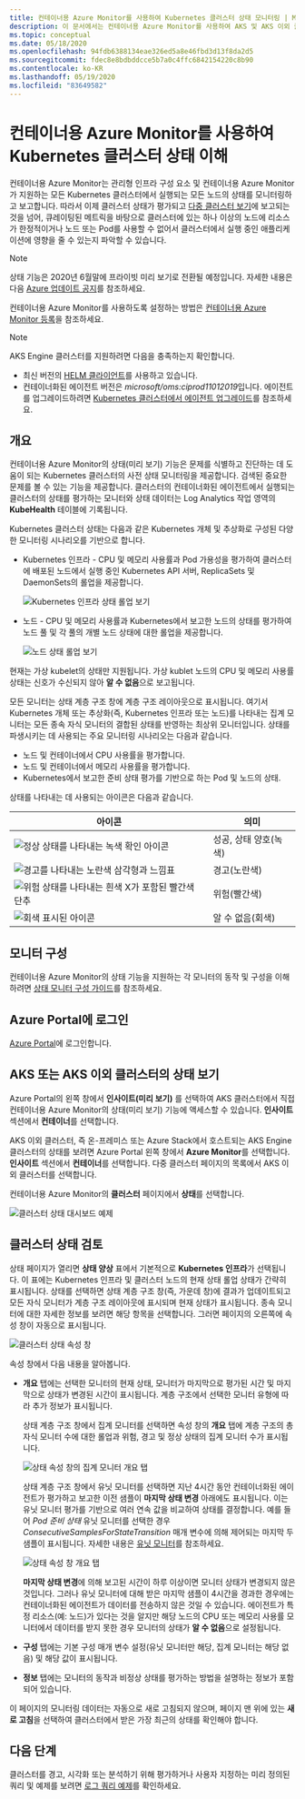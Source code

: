 ```yaml
---
title: 컨테이너용 Azure Monitor를 사용하여 Kubernetes 클러스터 상태 모니터링 | Microsoft Docs
description: 이 문서에서는 컨테이너용 Azure Monitor를 사용하여 AKS 및 AKS 이외 클러스터의 상태를 보고 분석하는 방법을 설명합니다.
ms.topic: conceptual
ms.date: 05/18/2020
ms.openlocfilehash: 94fdb6388134eae326ed5a8e46fbd3d13f8da2d5
ms.sourcegitcommit: fdec8e8bdbddcce5b7a0c4ffc6842154220c8b90
ms.contentlocale: ko-KR
ms.lasthandoff: 05/19/2020
ms.locfileid: "83649582"
---
```

# <a name="understand-kubernetes-cluster-health-with-azure-monitor-for-containers"></a>컨테이너용 Azure Monitor를 사용하여 Kubernetes 클러스터 상태 이해

컨테이너용 Azure Monitor는 관리형 인프라 구성 요소 및 컨테이너용 Azure Monitor가 지원하는 모든 Kubernetes 클러스터에서 실행되는 모든 노드의 상태를 모니터링하고 보고합니다. 따라서 이제 클러스터 상태가 평가되고 [다중 클러스터 보기](container-insights-analyze.md#multi-cluster-view-from-azure-monitor)에 보고되는 것을 넘어, 큐레이팅된 메트릭을 바탕으로 클러스터에 있는 하나 이상의 노드에 리소스가 한정적이거나 노드 또는 Pod를 사용할 수 없어서 클러스터에서 실행 중인 애플리케이션에 영향을 줄 수 있는지 파악할 수 있습니다.

>[!NOTE]
>상태 기능은 2020년 6월말에 프라이빗 미리 보기로 전환될 예정입니다. 자세한 내용은 다음 [Azure 업데이트 공지](https://azure.microsoft.com/updates/ci-health-limited-preview/)를 참조하세요.
>

컨테이너용 Azure Monitor를 사용하도록 설정하는 방법은 [컨테이너용 Azure Monitor 등록](container-insights-onboard.md)을 참조하세요.

>[!NOTE]
>AKS Engine 클러스터를 지원하려면 다음을 충족하는지 확인합니다.
>- 최신 버전의 [HELM 클라이언트](https://helm.sh/docs/using_helm/)를 사용하고 있습니다.
>- 컨테이너화된 에이전트 버전은 *microsoft/oms:ciprod11012019*입니다. 에이전트를 업그레이드하려면 [Kubernetes 클러스터에서 에이전트 업그레이드](container-insights-manage-agent.md#how-to-upgrade-the-azure-monitor-for-containers-agent)를 참조하세요.
>

## <a name="overview"></a>개요

컨테이너용 Azure Monitor의 상태(미리 보기) 기능은 문제를 식별하고 진단하는 데 도움이 되는 Kubernetes 클러스터의 사전 상태 모니터링을 제공합니다. 검색된 중요한 문제를 볼 수 있는 기능을 제공합니다. 클러스터의 컨테이너화된 에이전트에서 실행되는 클러스터의 상태를 평가하는 모니터와 상태 데이터는 Log Analytics 작업 영역의 **KubeHealth** 테이블에 기록됩니다. 

Kubernetes 클러스터 상태는 다음과 같은 Kubernetes 개체 및 추상화로 구성된 다양한 모니터링 시나리오를 기반으로 합니다.

- Kubernetes 인프라 - CPU 및 메모리 사용률과 Pod 가용성을 평가하여 클러스터에 배포된 노드에서 실행 중인 Kubernetes API 서버, ReplicaSets 및 DaemonSets의 롤업을 제공합니다.

    ![Kubernetes 인프라 상태 롤업 보기](./media/container-insights-health/health-view-kube-infra-01.png)

- 노드 - CPU 및 메모리 사용률과 Kubernetes에서 보고한 노드의 상태를 평가하여 노드 풀 및 각 풀의 개별 노드 상태에 대한 롤업을 제공합니다.

    ![노드 상태 롤업 보기](./media/container-insights-health/health-view-nodes-01.png)

현재는 가상 kubelet의 상태만 지원됩니다. 가상 kublet 노드의 CPU 및 메모리 사용률 상태는 신호가 수신되지 않아 **알 수 없음**으로 보고됩니다.

모든 모니터는 상태 계층 구조 창에 계층 구조 레이아웃으로 표시됩니다. 여기서 Kubernetes 개체 또는 추상화(즉, Kubernetes 인프라 또는 노드)를 나타내는 집계 모니터는 모든 종속 자식 모니터의 결합된 상태를 반영하는 최상위 모니터입니다. 상태를 파생시키는 데 사용되는 주요 모니터링 시나리오는 다음과 같습니다.

* 노드 및 컨테이너에서 CPU 사용률을 평가합니다.
* 노드 및 컨테이너에서 메모리 사용률을 평가합니다.
* Kubernetes에서 보고한 준비 상태 평가를 기반으로 하는 Pod 및 노드의 상태.

상태를 나타내는 데 사용되는 아이콘은 다음과 같습니다.

|아이콘|의미|  
|--------|-----------|  
|![정상 상태를 나타내는 녹색 확인 아이콘](./media/container-insights-health/healthyicon.png)|성공, 상태 양호(녹색)|  
|![경고를 나타내는 노란색 삼각형과 느낌표](./media/container-insights-health/warningicon.png)|경고(노란색)|  
|![위험 상태를 나타내는 흰색 X가 포함된 빨간색 단추](./media/container-insights-health/criticalicon.png)|위험(빨간색)|  
|![회색 표시된 아이콘](./media/container-insights-health/grayicon.png)|알 수 없음(회색)|  

## <a name="monitor-configuration"></a>모니터 구성

컨테이너용 Azure Monitor의 상태 기능을 지원하는 각 모니터의 동작 및 구성을 이해하려면 [상태 모니터 구성 가이드](container-insights-health-monitors-config.md)를 참조하세요.

## <a name="sign-in-to-the-azure-portal"></a>Azure Portal에 로그인

[Azure Portal](https://portal.azure.com)에 로그인합니다. 

## <a name="view-health-of-an-aks-or-non-aks-cluster"></a>AKS 또는 AKS 이외 클러스터의 상태 보기

Azure Portal의 왼쪽 창에서 **인사이트(미리 보기)** 를 선택하여 AKS 클러스터에서 직접 컨테이너용 Azure Monitor의 상태(미리 보기) 기능에 액세스할 수 있습니다. **인사이트** 섹션에서 **컨테이너**를 선택합니다. 

AKS 이외 클러스터, 즉 온-프레미스 또는 Azure Stack에서 호스트되는 AKS Engine 클러스터의 상태를 보려면 Azure Portal 왼쪽 창에서 **Azure Monitor**를 선택합니다. **인사이트** 섹션에서 **컨테이너**를 선택합니다.  다중 클러스터 페이지의 목록에서 AKS 이외 클러스터를 선택합니다.

컨테이너용 Azure Monitor의 **클러스터** 페이지에서 **상태**를 선택합니다.

![클러스터 상태 대시보드 예제](./media/container-insights-health/container-insights-health-page.png)

## <a name="review-cluster-health"></a>클러스터 상태 검토

상태 페이지가 열리면 **상태 양상** 표에서 기본적으로 **Kubernetes 인프라**가 선택됩니다.  이 표에는 Kubernetes 인프라 및 클러스터 노드의 현재 상태 롤업 상태가 간략히 표시됩니다. 상태를 선택하면 상태 계층 구조 창(즉, 가운데 창)에 결과가 업데이트되고 모든 자식 모니터가 계층 구조 레이아웃에 표시되며 현재 상태가 표시됩니다. 종속 모니터에 대한 자세한 정보를 보려면 해당 항목을 선택합니다. 그러면 페이지의 오른쪽에 속성 창이 자동으로 표시됩니다. 

![클러스터 상태 속성 창](./media/container-insights-health/health-view-property-pane.png)

속성 창에서 다음 내용을 알아봅니다.

- **개요** 탭에는 선택한 모니터의 현재 상태, 모니터가 마지막으로 평가된 시간 및 마지막으로 상태가 변경된 시간이 표시됩니다. 계층 구조에서 선택한 모니터 유형에 따라 추가 정보가 표시됩니다.

    상태 계층 구조 창에서 집계 모니터를 선택하면 속성 창의 **개요** 탭에 계층 구조의 총 자식 모니터 수에 대한 롤업과 위험, 경고 및 정상 상태의 집계 모니터 수가 표시됩니다. 

    ![상태 속성 창의 집계 모니터 개요 탭](./media/container-insights-health/health-overview-aggregate-monitor.png)

    상태 계층 구조 창에서 유닛 모니터를 선택하면 지난 4시간 동안 컨테이너화된 에이전트가 평가하고 보고한 이전 샘플이 **마지막 상태 변경** 아래에도 표시됩니다. 이는 유닛 모니터 평가를 기반으로 여러 연속 값을 비교하여 상태를 결정합니다. 예를 들어 *Pod 준비 상태* 유닛 모니터를 선택한 경우 *ConsecutiveSamplesForStateTransition* 매개 변수에 의해 제어되는 마지막 두 샘플이 표시됩니다. 자세한 내용은 [유닛 모니터](container-insights-health-monitors-config.md#unit-monitors)를 참조하세요.
    
    ![상태 속성 창 개요 탭](./media/container-insights-health/health-overview-unit-monitor.png)

    **마지막 상태 변경**에 의해 보고된 시간이 하루 이상이면 모니터 상태가 변경되지 않은 것입니다. 그러나 유닛 모니터에 대해 받은 마지막 샘플이 4시간을 경과한 경우에는 컨테이너화된 에이전트가 데이터를 전송하지 않은 것일 수 있습니다. 에이전트가 특정 리소스(예: 노드)가 있다는 것을 알지만 해당 노드의 CPU 또는 메모리 사용률 모니터에서 데이터를 받지 못한 경우 모니터의 상태가 **알 수 없음**으로 설정됩니다.  

- **구성** 탭에는 기본 구성 매개 변수 설정(유닛 모니터만 해당, 집계 모니터는 해당 없음) 및 해당 값이 표시됩니다.
- **정보** 탭에는 모니터의 동작과 비정상 상태를 평가하는 방법을 설명하는 정보가 포함되어 있습니다.

이 페이지의 모니터링 데이터는 자동으로 새로 고침되지 않으며, 페이지 맨 위에 있는 **새로 고침**을 선택하여 클러스터에서 받은 가장 최근의 상태를 확인해야 합니다.

## <a name="next-steps"></a>다음 단계

클러스터를 경고, 시각화 또는 분석하기 위해 평가하거나 사용자 지정하는 미리 정의된 쿼리 및 예제를 보려면 [로그 쿼리 예제](container-insights-log-search.md#search-logs-to-analyze-data)를 확인하세요.
